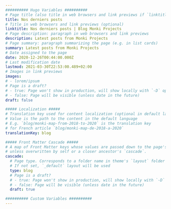 ```yaml
---
########## Hugo Variables ##########
# Page title (also title in web browsers and link previews if `linktitle` is not specified)
title: Nos derniers posts
# Title in web browsers and link previews (optional)
linktitle: Nos derniers posts | Blog Monki Projects
# Page description: paragraph in web browsers and link previews
description: Latest posts from Monki Projects
# Page summary: paragraph summarizing the page (e.g. in list cards)
summary: Latest posts from Monki Projects
# Date assigned to the page
date: 2020-12-26T00:44:00.000Z
# Last modification date
lastmod: 2021-03-30T22:53:00.489+02:00
# Images in link previews
images:
# - lorem/ipsum
# Page is a draft?
# - true: Page won't show in production, will show locally with `-D` option
# - false: Page will be visible (unless date in the future)
draft: false

##### Localization #####
# Translation key used for content localization (optional in default language)
# Value is the path to the content in the default language
# E.g. `blog/monki-map-from-2018-to-2020` is the translation key
# for French article `blog/monki-map-de-2018-a-2020`
translationKey: blog

##### Front Matter Cascade #####
# A map of Front Matter keys whose values are passed down to the page's descendents
# unless overwritten by self or a closer ancestor's `cascade`.
cascade:
  # Page type. Corresponds to a folder name in theme's `layout` folder (except `partials`)
  # If not set, `_default` layout will be used
  type: blog
  # Page is a draft?
  # - true: Page won't show in production, will show locally with `-D` option
  # - false: Page will be visible (unless date in the future)
  draft: true

########## Custom Variables ##########
---
```

